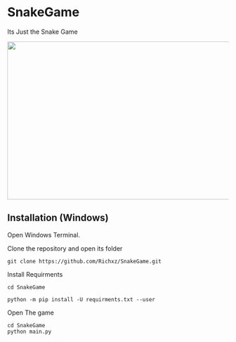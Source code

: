 # SnakeGame
Its Just the Snake Game
<p align=center>
  <img height=360 width=710 src="https://github.com/Richxz/SnakeGame/blob/main/preview/SnakeGame.png">
</p>

## Installation (Windows)

Open Windows Terminal.

Clone the repository and open its folder
```
git clone https://github.com/Richxz/SnakeGame.git
```
Install Requirments
```
cd SnakeGame
```
```
python -m pip install -U requirments.txt --user
```
Open The game
```
cd SnakeGame
python main.py
```
